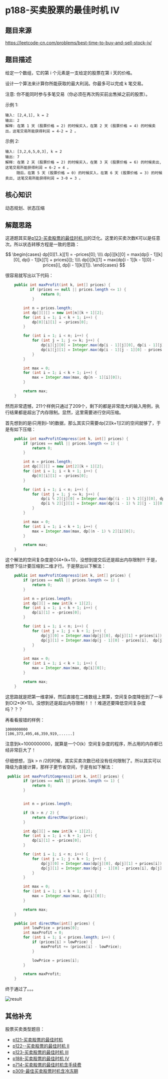 # p188-买卖股票的最佳时机 IV

## 题目来源
https://leetcode-cn.com/problems/best-time-to-buy-and-sell-stock-iv/
## 题目描述

给定一个数组，它的第 i 个元素是一支给定的股票在第 i 天的价格。

设计一个算法来计算你所能获取的最大利润。你最多可以完成 k 笔交易。

注意: 你不能同时参与多笔交易（你必须在再次购买前出售掉之前的股票）。

示例 1:
```text
输入: [2,4,1], k = 2
输出: 2
解释: 在第 1 天 (股票价格 = 2) 的时候买入，在第 2 天 (股票价格 = 4) 的时候卖出，这笔交易所能获得利润 = 4-2 = 2 。
```
示例 2:
```text
输入: [3,2,6,5,0,3], k = 2
输出: 7
解释: 在第 2 天 (股票价格 = 2) 的时候买入，在第 3 天 (股票价格 = 6) 的时候卖出, 这笔交易所能获得利润 = 6-2 = 4 。
     随后，在第 5 天 (股票价格 = 0) 的时候买入，在第 6 天 (股票价格 = 3) 的时候卖出, 这笔交易所能获得利润 = 3-0 = 3 。
```
## 核心知识
动态规划、状态压缩
## 解题思路
这道题其实是[p123-买卖股票的最佳时机 III](./p123-best-time-to-buy-and-sell-stock-iii.md)的泛化。这里的买卖次数K可以是任意次。所以状态转移方程是一致的思路：

$$
\begin{cases}
dp[0][1..k][1] = -prices[0]; \\\\
dp[i][k][0] = max(dp[i - 1][k][0], dp[i - 1][k][1] + prices[i]); \\\\
dp[i][k][1] = max(dp[i - 1][k - 1][0] - prices[i], dp[i - 1][k][1]).
\end{cases}
$$

很容易就写出以下代码：

```java
    public int maxProfit(int k, int[] prices) {
           if (prices == null || prices.length <= 1) {
                return 0;
            }

        int n = prices.length;
        int dp[][][] = new int[n][k + 1][2];
        for (int i = 1; i < k + 1; i++) {
            dp[0][i][1] = -prices[0];
        }

        for (int i = 1; i < n; i++) {
            for (int j = 1; j <= k; j++) {
                dp[i][j][0] = Integer.max(dp[i - 1][j][0], dp[i - 1][j][1] + prices[i]);
                dp[i][j][1] = Integer.max(dp[i - 1][j - 1][0] - prices[i], dp[i - 1][j][1]);
            }
        }

        int max = 0;
        for (int i = 1; i < k + 1; i++) {
            max = Integer.max(max, dp[n - 1][i][0]);
        }

        return max;
    }
```

然而非常遗憾，211个样例只通过了209个，剩下的都是非常庞大的输入用例，执行结果都是超出了内存限制。显然，这里需要进行空间压缩。

首先想到的是i只用到i-1的数据，那么其实只需要dp[2][k+1][2]的空间就够了，于是有如下压缩：

```java
    public int maxProfitCompress(int k, int[] prices) {
        if (prices == null || prices.length <= 1) {
            return 0;
        }

        int n = prices.length;
        int dp[][][] = new int[2][k + 1][2];
        for (int i = 1; i < k + 1; i++) {
            dp[0][i][1] = -prices[0];
        }

        for (int i = 1; i < n; i++) {
            for (int j = 1; j <= k; j++) {
                dp[i % 2][j][0] = Integer.max(dp[(i - 1) % 2][j][0], dp[(i - 1) % 2][j][1] + prices[i]);
                dp[i % 2][j][1] = Integer.max(dp[(i - 1) % 2][j - 1][0] - prices[i], dp[(i - 1) % 2][j][1]);
            }
        }

        int max = 0;
        for (int i = 1; i < k + 1; i++) {
            max = Integer.max(max, dp[(n - 1) % 2][i][0]);
        }

        return max;
    }   

```

这个解法的空间复杂度是O(4*(k+1))，没想到提交后还是超出内存限制!!! 于是，想想下估计要压缩到二维才行。于是祭出以下解法：


```java
    public int maxProfitCompress1(int k, int[] prices) {
        if (prices == null || prices.length <= 1) {
            return 0;
        }

        int n = prices.length;
        int dp[][] = new int[k + 1][2];
        for (int i = 1; i < k + 1; i++) {
            dp[i][1] = -prices[0];
        }

        for (int i = 1; i < n; i++) {
            for (int j = 1; j < k + 1; j++) {
                dp[j][0] = Integer.max(dp[j][0], dp[j][1] + prices[i]);
                dp[j][1] = Integer.max(dp[j - 1][0] - prices[i],  dp[j][1]);
            }
        }

        int max = 0;
        for (int i = 1; i < k + 1; i++) {
            max = Integer.max(max, dp[i][0]);
        }

        return max;
    }
```

这思路就是把第一维拿掉，然后直接在二维数组上累算，空间复杂度降低到了一半到O(2*(K+1))。没想到还是超出内存限制！！！难道还要降低空间复杂度吗？？？

再看看报错的样例：

```text
1000000000
[106,373,495,46,359,919,......]
```
注意到k=1000000000，就算是一个O(k）空间复杂度的程序，所占用的内存都已经非常巨大了！

仔细想想，当k > n /2的时候，其实买卖次数已经没有任何限制了。所以其实可以降级为直接计算，那样子更节省空间，于是有如下解法：

```java
 public int maxProfitCompress1(int k, int[] prices) {
        if (prices == null || prices.length <= 1) {
            return 0;
        }


        int n = prices.length;

        if (k > n / 2) {
            return directMax(prices);
        }

        int dp[][] = new int[k + 1][2];
        for (int i = 1; i < k + 1; i++) {
            dp[i][1] = -prices[0];
        }

        for (int i = 1; i < n; i++) {
            for (int j = 1; j < k + 1; j++) {
                dp[j][0] = Integer.max(dp[j][0], dp[j][1] + prices[i]);
                dp[j][1] = Integer.max(dp[j - 1][0] - prices[i], dp[j][1]);
            }
        }

        int max = 0;
        for (int i = 1; i < k + 1; i++) {
            max = Integer.max(max, dp[i][0]);
        }

        return max;
    }

    public int directMax(int[] prices) {
        int lowPrice = prices[0];
        int maxProfit = 0;
        for (int i = 1; i < prices.length; i++) {
            if (prices[i] > lowPrice) {
                maxProfit += (prices[i] - lowPrice);
            }

            lowPrice = prices[i];
        }

        return maxProfit;
    }

```

终于通过了。。。

![result](../asset/result.png)

## 其他补充


股票买卖类型题目：
- [p121-买卖股票的最佳时机](p121-best-time-to-buy-and-sell-stock.md)
- [p122--买卖股票的最佳时机 II](p122-best-time-to-buy-and-sell-stock-ii.md)
- [p123-买卖股票的最佳时机 III](p123-best-time-to-buy-and-sell-stock-iii.md)
- [p188-买卖股票的最佳时机 IV](p188-best-time-to-buy-and-sell-stock-iv.md)
- [p714-买卖股票的最佳时机含手续费](p714-best-time-to-buy-and-sell-stock-with-transaction-fee.md)
- [p309-最佳买卖股票时机含冷冻期](p309_best-time-to-buy-and-sell-stock-with-cooldown.md)


